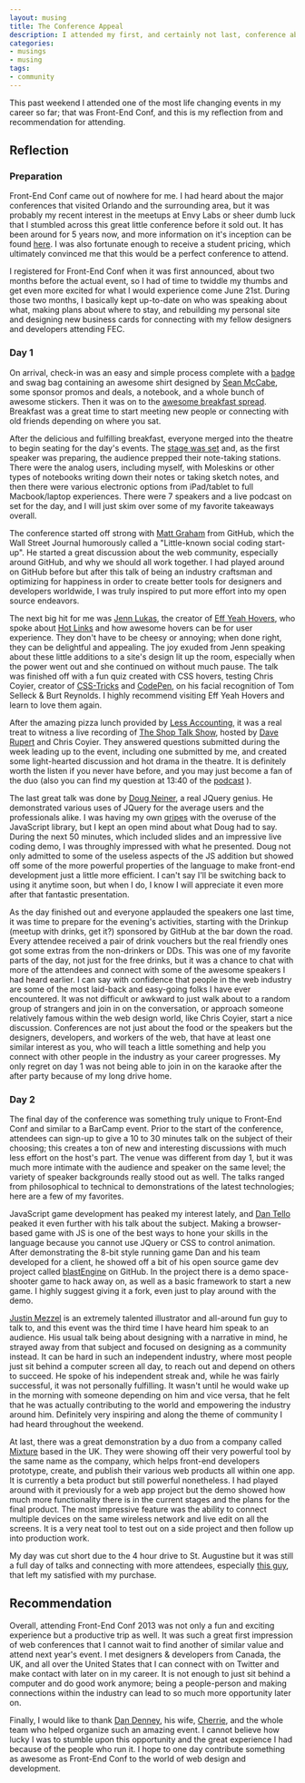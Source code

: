 ```yaml
---
layout: musing
title: The Conference Appeal
description: I attended my first, and certainly not last, conference about the web recently and it was one of the greatest looks at the industry I want to work in.
categories:
- musings
- musing
tags:
- community
---
```


This past weekend I attended one of the most life changing events in my career so far; that was Front-End Conf, and this is my reflection from and recommendation for attending. <br />

## Reflection

### Preparation

Front-End Conf came out of nowhere for me. I had heard about the major conferences that visited Orlando and the surrounding area, but it was probably my recent interest in the meetups at Envy Labs or sheer dumb luck that I stumbled across this great little conference before it sold out. It has been around for 5 years now, and more information on it's inception can be found [here](http://the-pastry-box-project.net/dan-denney/2013-june-16/). I was also fortunate enough to receive a student pricing, which ultimately convinced me that this would be a perfect conference to attend.

I registered for Front-End Conf when it was first announced, about two months before the actual event, so I had of time to twiddle my thumbs and get even more excited for what I would experience come June 21st. During those two months, I basically kept up-to-date on who was speaking about what, making plans about where to stay, and rebuilding my personal site and designing new business cards for connecting with my fellow designers and developers attending FEC.

### Day 1

On arrival, check-in was an easy and simple process complete with a [badge](http://www.flickr.com/photos/charliebrwn1209/9138324780/in/set-72157634328568268) and swag bag containing an awesome shirt designed by [Sean McCabe](http://seanwes.com/), some sponsor promos and deals, a notebook, and a whole bunch of awesome stickers. Then it was on to the [awesome breakfast spread](http://www.flickr.com/photos/charliebrwn1209/9138325708/in/set-72157634328568268). Breakfast was a great time to start meeting new people or connecting with old friends depending on where you sat.

After the delicious and fulfilling breakfast, everyone merged into the theatre to begin seating for the day's events. The [stage was set](http://www.flickr.com/photos/charliebrwn1209/9136103085/in/set-72157634328568268/) and, as the first speaker was preparing, the audience prepped their note-taking stations. There were the analog users, including myself, with Moleskins or other types of notebooks writing down their notes or taking sketch notes, and then there were various electronic options from iPad/tablet to full Macbook/laptop experiences. There were 7 speakers and a live podcast on set for the day, and I will just skim over some of my favorite takeaways overall.

The conference started off strong with [Matt Graham](http://www.flickr.com/photos/charliebrwn1209/9138327616/in/set-72157634328568268/) from GitHub, which the Wall Street Journal humorously called a "Little-known social coding start-up". He started a great discussion about the web community, especially around GitHub, and why we should all work together. I had played around on GitHub before but after this talk of being an industry craftsman and optimizing for happiness in order to create better tools for designers and developers worldwide, I was truly inspired to put more effort into my open source endeavors.

The next big hit for me was [Jenn Lukas](http://jennlukas.com), the creator of [Eff Yeah Hovers](http://fuckyeahhovers.tumblr.com), who spoke about [Hot Links](http://www.flickr.com/photos/charliebrwn1209/9136113805/in/set-72157634328568268/) and how awesome hovers can be for user experience. They don't have to be cheesy or annoying; when done right, they can be delightful and appealing. The joy  exuded from Jenn speaking about these little additions to a site's design lit up the room, especially when the power went out and she continued on without much pause. The talk was finished off with a fun quiz created with CSS hovers, testing Chris Coyier, creator of [CSS-Tricks](http://css-tricks.com) and [CodePen](http://codepen.io), on his facial recognition of Tom Selleck & Burt Reynolds. I highly recommend visiting Eff Yeah Hovers and learn to love them again.

After the amazing pizza lunch provided by [Less Accounting](https://lessaccounting.com), it was a real treat to witness a live recording of [The Shop Talk Show](http://shoptalkshow.com), hosted by [Dave Rupert](http://daverupert.com) and Chris Coyier. They answered questions submitted during the week leading up to the event, including one submitted by me, and created some light-hearted discussion and hot drama in the theatre. It is definitely worth the listen if you never have before, and you may just become a fan of the duo (also you can find my question at 13:40 of the [podcast](http://shoptalkshow.com/episodes/live-from-front-end-conf/) ).

The last great talk was done by [Doug Neiner](http://dougneiner.com), a real JQuery genius. He demonstrated various uses of JQuery for the average users and the professionals alike. I was having my own [gripes](http://hipsterbrown.com/anchor/anchor-cms-0-2.9/index.php/posts/pure-not-so-simple) with the overuse of the JavaScript library, but I kept an open mind about what Doug had to say. During the next 50 minutes, which included slides and an impressive live coding demo, I was throughly impressed with what he presented. Doug not only admitted to some of the useless aspects of the JS addition but showed off some of the more powerful properties of the language to make front-end development just a little more efficient. I can't say I'll be switching back to using it anytime soon, but when I do, I know I will appreciate it even more after that fantastic presentation.

As the day finished out and everyone applauded the speakers one last time, it was time to prepare for the evening's activities,  starting with the Drinkup (meetup with drinks, get it?) sponsored by GitHub at the bar down the road. Every attendee received a pair of drink vouchers but the real friendly ones got some extras from the non-drinkers or DDs. This was one of my favorite parts of the day, not just for the free drinks, but it was a chance to chat with more of the attendees and connect with some of the awesome speakers I had heard earlier. I can say with confidence that people in the web industry are some of the most laid-back and easy-going folks I have ever encountered. It was not difficult or awkward to just walk about to a random group of strangers and join in on the conversation, or approach someone relatively famous within the web design world, like Chris Coyier, start a nice discussion. Conferences are not just about the food or the speakers but the designers, developers, and workers of the web, that have at least one similar interest as you, who will teach a little something and help you connect with other people in the industry as your career progresses. My only regret on day 1 was not being able to join in on the karaoke after the after party because of my long drive home.

### Day 2

The final day of the conference was something truly unique to Front-End Conf and similar to a BarCamp event. Prior to the start of the conference, attendees can sign-up to give a 10  to 30 minutes talk on the subject of their choosing; this creates a ton of new and interesting discussions with much less effort on the host's part. The venue was different from day 1, but it was much more intimate with the audience and speaker on the same level; the variety of speaker backgrounds really stood out as well. The talks ranged from philosophical to technical to demonstrations of the latest technologies; here are a few of my favorites.

JavaScript game development has peaked my interest lately, and [Dan Tello](http://viget.com/about/team/dtello) peaked it even further with his talk about the subject. Making a browser-based game with JS is one of the best ways to hone your skills in the language because you cannot use JQuery or CSS to control animation. After demonstrating the 8-bit style running game Dan and his team developed for a client, he showed off a bit of his open source game dev project called [blastEngine](https://github.com/greypants/blastEngine) on GitHub. In the project there is a demo space-shooter game to hack away on, as well as a basic framework to start a new game. I highly suggest giving it a fork, even just to play around with the demo.

[Justin Mezzel](http://justinmezzell.com) is an extremely talented illustrator and all-around fun guy to talk to, and this event was the third time I have heard him speak to an audience. His usual talk being about designing with a narrative in mind, he strayed away from that subject and focused on designing as a community instead. It can be hard in such an independent industry, where most people just sit behind a computer screen all day, to reach out and depend on others to succeed. He spoke of his independent streak and, while he was fairly successful, it was not personally fulfilling. It wasn't until he would wake up in the morning with someone depending on him and vice versa, that he felt that he was actually contributing to the world and empowering the industry around him. Definitely very inspiring and along the theme of community I had heard throughout the weekend.

At last, there was a great demonstration by a duo from a company called [Mixture](http://mixture.io/) based in the UK. They were showing off their very powerful tool by the same name as the company, which helps front-end developers prototype, create, and publish their various web products all within one app. It is currently a beta product but still powerful nonetheless. I had played around with it previously for a web app project but the demo showed how much more functionality there is in the current stages and the plans for the final product. The most impressive feature was the ability to connect multiple devices on the same wireless network and live edit on all the screens. It is a very neat tool to test out on a side project and then follow up into production work.

My day was cut short due to the 4 hour drive to St. Augustine but it was still a full day of talks and connecting with more attendees, especially [this guy](http://www.flickr.com/photos/natecroft/9141419604/in/set-72157634330782555), that left my satisfied with my purchase.

## Recommendation

Overall, attending Front-End Conf 2013 was not only a fun and exciting experience but a productive trip as well. It was such a great first impression of web conferences that I cannot wait to find another of similar value and attend next year's event. I met designers & developers from Canada, the UK, and all over the United States that I can connect with on Twitter and make contact with later on in my career. It is not enough to just sit behind a computer and do good work anymore; being a people-person and making connections within the industry can lead to so much more opportunity later on.

Finally, I would like to thank [Dan Denney](http://dandenney.com), his wife, [Cherrie](https://twitter.com/CherrieDenney), and the whole team who helped organize such an amazing event. I cannot believe how lucky I was to stumble upon this opportunity and the great experience I had because of the people who run it. I hope to one day contribute something as awesome as Front-End Conf to the world of web design and development. 
